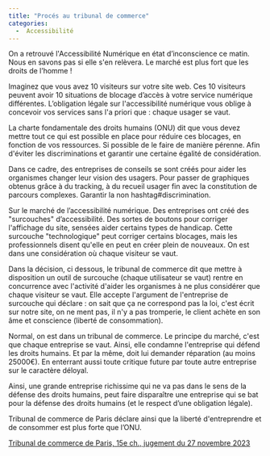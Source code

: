 ```yaml
---
title: "Procés au tribunal de commerce"
categories:
  -  Accessibilité
---
```


On a retrouvé l'Accessibilité Numérique en état d’inconscience ce matin. Nous en savons pas si elle s'en relèvera. Le marché est plus fort que les droits de l’homme !

Imaginez que vous avez 10 visiteurs sur votre site web. Ces 10 visiteurs peuvent avoir 10 situations de blocage d’accès à votre service numérique différentes. L’obligation légale sur l'accessibilité numérique vous oblige à concevoir vos services sans l'a priori que : chaque usager se vaut.

La charte fondamentale des droits humains (ONU) dit que vous devez mettre tout ce qui est possible en place pour réduire ces blocages, en fonction de vos ressources. Si possible de le faire de manière pérenne. Afin d'éviter les discriminations et garantir une certaine égalité de considération.

Dans ce cadre, des entreprises de conseils se sont créés pour aider les organismes changer leur vision des usagers. Pour passer de graphiques obtenus grâce à du tracking, à du recueil usager fin avec la constitution de parcours complexes. Garantir la non hashtag#discrimination.

Sur le marché de l’accessibilité numérique. Des entreprises ont créé des "surcouches" d’accessibilité. Des sortes de boutons pour corriger l'affichage du site, sensées aider certains types de handicap. Cette surcouche "technologique" peut corriger certains blocages, mais les professionnels disent qu'elle en peut en créer plein de nouveaux. On est dans une considération où chaque visiteur se vaut.

Dans la décision, ci dessous, le tribunal de commerce dit que mettre à disposition un outil de surcouche (chaque utilisateur se vaut) rentre en concurrence avec l'activité d'aider les organismes à ne plus considérer que chaque visiteur se vaut. Elle accepte l'argument de l'entreprise de surcouche qui déclare : on sait que ça ne correspond pas la loi, c'est écrit sur notre site, on ne ment pas, il n'y a pas tromperie, le client achète en son âme et conscience (liberté de consommation).

Normal, on est dans un tribunal de commerce. Le principe du marché, c'est que chaque entreprise se vaut. Ainsi, elle condamne l'entreprise qui défend les droits humains. Et par la même, doit lui demander réparation (au moins 25000€). En enterrant aussi toute critique future par toute autre entreprise sur le caractère déloyal.

Ainsi, une grande entreprise richissime qui ne va pas dans le sens de la défense des droits humains, peut faire disparaître une entreprise qui se bat pour la défense des droits humains (et le respect d’une obligation légale).

Tribunal de commerce de Paris déclare ainsi que la liberté d'entreprendre et de consommer est plus forte que l’ONU.

[Tribunal de commerce de Paris, 15e ch., jugement du 27 novembre 2023](https://www.legalis.net/jurisprudences/tribunal-de-commerce-de-paris-15e-ch-jugement-du-27-novembre-2023/)
